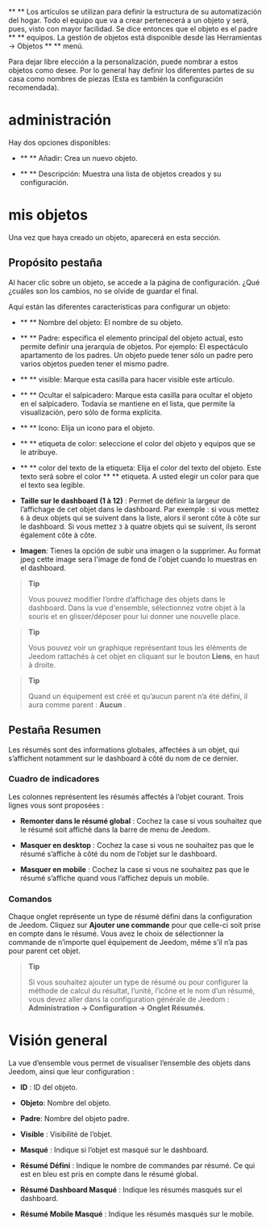 ** ** Los artículos se utilizan para definir la estructura de su automatización del hogar.
Todo el equipo que va a crear pertenecerá a un objeto y
será, pues, visto con mayor facilidad. Se dice entonces que el objeto
es el padre ** ** equipos. La gestión de objetos está disponible
desde las Herramientas → Objetos ** ** menú.

Para dejar libre elección a la personalización, puede nombrar a estos
objetos como desee. Por lo general hay definir los diferentes
partes de su casa como nombres de piezas (Esta es también la
configuración recomendada).

administración
=======

Hay dos opciones disponibles:

-   ** ** Añadir: Crea un nuevo objeto.

-   ** ** Descripción: Muestra una lista de objetos creados
    y su configuración.

mis objetos
==========

Una vez que haya creado un objeto, aparecerá en esta sección.

Propósito pestaña
------------

Al hacer clic sobre un objeto, se accede a la página de configuración. ¿Qué
¿cuáles son los cambios, no se olvide de guardar el
final.

Aquí están las diferentes características para configurar un objeto:

-   ** ** Nombre del objeto: El nombre de su objeto.

-   ** ** Padre: especifica el elemento principal del objeto actual, esto permite
    definir una jerarquía de objetos. Por ejemplo: El espectáculo
    apartamento de los padres. Un objeto puede tener sólo un padre
    pero varios objetos pueden tener el mismo padre.

-   ** ** visible: Marque esta casilla para hacer visible este artículo.

-   ** ** Ocultar el salpicadero: Marque esta casilla para ocultar
    el objeto en el salpicadero. Todavía se mantiene en el
    lista, que permite la visualización, pero sólo
    de forma explícita.

-   ** ** Icono: Elija un icono para el objeto.

-   ** ** etiqueta de color: seleccione el color del objeto y
    equipos que se le atribuye.

-   ** ** color del texto de la etiqueta: Elija el color del texto
    del objeto. Este texto será sobre el color ** ** etiqueta. A usted
    elegir un color para que el texto sea legible.

-   **Taille sur le dashboard (1 à 12)** : Permet de définir la largeur
    de l’affichage de cet objet dans le dashboard. Par exemple : si vous
    mettez `6` à deux objets qui se suivent dans la liste, alors il
    seront côte à côte sur le dashboard. Si vous mettez `3` à quatre
    objets qui se suivent, ils seront également côte à côte.

-   **Imagen**: Tienes la opción de subir una imagen o la
    supprimer. Au format jpeg cette image sera l'image de fond de l'objet
    cuando lo muestras en el dashboard.

> **Tip**
>
> Vous pouvez modifier l’ordre d’affichage des objets dans le dashboard.
> Dans la vue d'ensemble, sélectionnez votre objet à la souris et 
> en glisser/déposer pour lui donner une nouvelle place.

> **Tip**
>
> Vous pouvez voir un graphique représentant tous les éléments de Jeedom
> rattachés à cet objet en cliquant sur le bouton **Liens**, en haut à
> droite.

> **Tip**
>
> Quand un équipement est créé et qu’aucun parent n’a été défini, il
> aura comme parent : **Aucun** .

Pestaña Resumen 
-------------

Les résumés sont des informations globales, affectées à un objet, qui
s’affichent notamment sur le dashboard à côté du nom de ce dernier.

### Cuadro de indicadores

Les colonnes représentent les résumés affectés à l’objet courant. Trois
lignes vous sont proposées :

-   **Remonter dans le résumé global** : Cochez la case si vous
    souhaitez que le résumé soit affiché dans la barre de menu
    de Jeedom.

-   **Masquer en desktop** : Cochez la case si vous ne souhaitez pas que
    le résumé s’affiche à côté du nom de l’objet sur le dashboard.

-   **Masquer en mobile** : Cochez la case si vous ne souhaitez pas que
    le résumé s’affiche quand vous l’affichez depuis un mobile.

### Comandos

Chaque onglet représente un type de résumé défini dans la configuration
de Jeedom. Cliquez sur **Ajouter une commande** pour que celle-ci soit
prise en compte dans le résumé. Vous avez le choix de sélectionner la
commande de n’importe quel équipement de Jeedom, même s’il n’a pas pour
parent cet objet.

> **Tip**
>
> Si vous souhaitez ajouter un type de résumé ou pour configurer la
> méthode de calcul du résultat, l’unité, l’icône et le nom d’un résumé,
> vous devez aller dans la configuration générale de Jeedom :
> **Administration → Configuration → Onglet Résumés**.

Visión general
==============

La vue d’ensemble vous permet de visualiser l’ensemble des objets dans
Jeedom, ainsi que leur configuration :

-   **ID** : ID del objeto.

-   **Objeto**: Nombre del objeto.

-   **Padre**: Nombre del objeto padre.

-   **Visible** : Visibilité de l’objet.

-   **Masqué** : Indique si l’objet est masqué sur le dashboard.

-   **Résumé Défini** : Indique le nombre de commandes par résumé. Ce
    qui est en bleu est pris en compte dans le résumé global.

-   **Résumé Dashboard Masqué** : Indique les résumés masqués sur
    el dashboard.

-   **Résumé Mobile Masqué** : Indique les résumés masqués sur
    le mobile.


